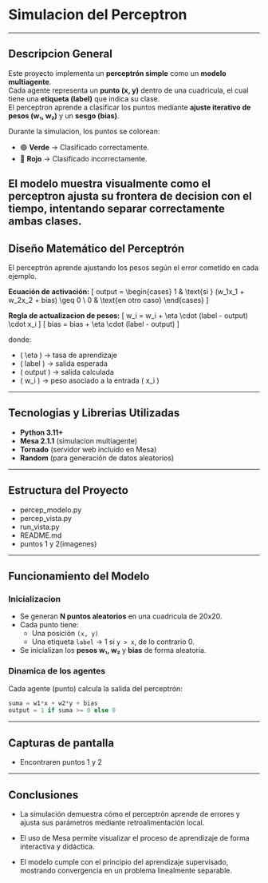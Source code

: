 #  Simulacion del Perceptron


---

##  Descripcion General

Este proyecto implementa un **perceptrón simple** como un **modelo multiagente**.  
Cada agente representa un **punto (x, y)** dentro de una cuadricula, el cual tiene una **etiqueta (label)** que indica su clase.  
El perceptron aprende a clasificar los puntos mediante **ajuste iterativo de pesos (w₁, w₂)** y un **sesgo (bias)**.

Durante la simulacion, los puntos se colorean:
- 🟢 **Verde** → Clasificado correctamente.  
- 🔴 **Rojo** → Clasificado incorrectamente.

El modelo muestra visualmente como el perceptron **ajusta su frontera de decision** con el tiempo, intentando separar correctamente ambas clases.
---
##  Diseño Matemático del Perceptrón

El perceptrón aprende ajustando los pesos según el error cometido en cada ejemplo.

**Ecuación de activación:**
\[
output = \begin{cases}
1 & \text{si } (w_1x_1 + w_2x_2 + bias) \geq 0 \\
0 & \text{en otro caso}
\end{cases}
\]

**Regla de actualizacion de pesos:**
\[
w_i = w_i + \eta \cdot (label - output) \cdot x_i
\]
\[
bias = bias + \eta \cdot (label - output)
\]

donde:
- \( \eta \) → tasa de aprendizaje  
- \( label \) → salida esperada  
- \( output \) → salida calculada  
- \( w_i \) → peso asociado a la entrada \( x_i \)

---

## Tecnologias y Librerias Utilizadas

- **Python 3.11+**
- **Mesa 2.1.1** (simulacion multiagente)
- **Tornado** (servidor web incluido en Mesa)
- **Random** (para generación de datos aleatorios)

---

##  Estructura del Proyecto


- percep_modelo.py 
- percep_vista.py 
- run_vista.py 
- README.md
- puntos 1 y 2(imagenes)



---

##  Funcionamiento del Modelo

### Inicializacion
- Se generan **N puntos aleatorios** en una cuadricula de 20x20.
- Cada punto tiene:
  - Una posición `(x, y)`
  - Una etiqueta `label` → 1 si `y > x`, de lo contrario 0.
- Se inicializan los **pesos w₁, w₂** y **bias** de forma aleatoria.

###  Dinamica de los agentes
Cada agente (punto) calcula la salida del perceptrón:
```python
suma = w1*x + w2*y + bias
output = 1 if suma >= 0 else 0
```
---
## Capturas de pantalla
- Encontraren puntos 1 y 2
---
## Conclusiones

- La simulación demuestra cómo el perceptrón aprende de errores y ajusta sus parámetros mediante retroalimentación local.

- El uso de Mesa permite visualizar el proceso de aprendizaje de forma interactiva y didáctica.

- El modelo cumple con el principio del aprendizaje supervisado, mostrando convergencia en un problema linealmente separable.

